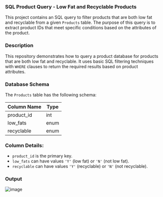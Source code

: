 ### SQL Product Query - Low Fat and Recyclable Products

This project contains an SQL query to filter products that are both low fat and recyclable from a given `Products` table. The purpose of this query is to extract product IDs that meet specific conditions based on the attributes of the product.

### Description

This repository demonstrates how to query a product database for products that are both low fat and recyclable. It uses basic SQL filtering techniques with `WHERE` clauses to return the required results based on product attributes.

### Database Schema

The `Products` table has the following schema:

| Column Name  | Type   |
|--------------|--------|
| product_id   | int    |
| low_fats     | enum   |
| recyclable   | enum   |

### Column Details:
- `product_id` is the primary key.
- `low_fats` can have values `'Y'` (low fat) or `'N'` (not low fat).
- `recyclable` can have values `'Y'` (recyclable) or `'N'` (not recyclable).

### Output

![image](https://github.com/user-attachments/assets/ea86b353-826d-4e4a-a44b-5e43e4e38788)
